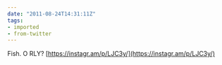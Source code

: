 ```yaml
---
date: "2011-08-24T14:31:11Z"
tags:
- imported
- from-twitter
---
```

Fish. O RLY? [https://instagr.am/p/LJC3y/](https://instagr.am/p/LJC3y/)
